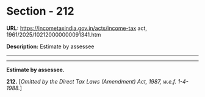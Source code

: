 # Section - 212

**URL:** https://incometaxindia.gov.in/acts/income-tax act, 1961/2025/102120000000091341.htm

**Description:** Estimate by assessee

---

****

**Estimate by assessee.**

**212.** [_Omitted by the Direct Tax Laws (Amendment) Act, 1987, w.e.f. 1-4-1988._]